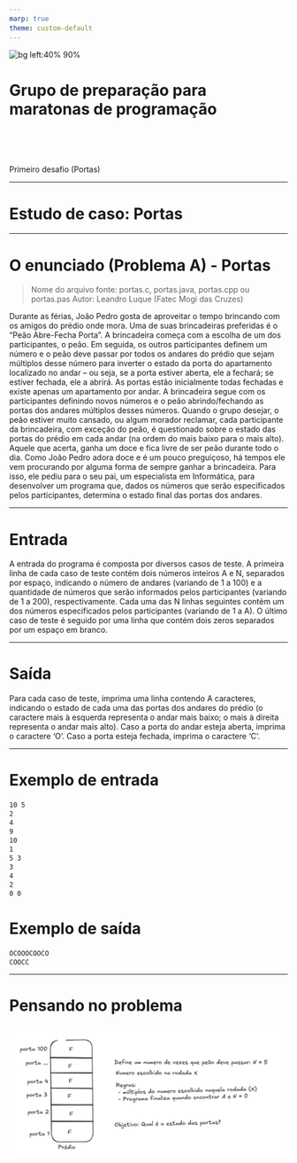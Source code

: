 ```yaml
---
marp: true
theme: custom-default
---
```


<!-- _backgroundImage: url('./img/hero-background.svg') -->

![bg left:40% 90%](./img/logoFatec.svg)
# **Grupo de preparação para maratonas de programação**

<br>
<br>
<br>

Primeiro desafio (Portas)

---

# Estudo de caso: Portas

<!-- Vamos agora proceder a um rápido estudo de caso visando consolidar tudo o que foi apresentado até o momento. Analisaremos um problema utilizado na primeira fase do primeiro InterFatecs de Programação. -->

---

# O enunciado (Problema A) - Portas

> Nome do arquivo fonte: portas.c, portas.java, portas.cpp ou portas.pas
> Autor: Leandro Luque (Fatec Mogi das Cruzes)

Durante as férias, João Pedro gosta de aproveitar o tempo brincando com os amigos do prédio onde mora. Uma de suas brincadeiras preferidas é o “Peão Abre-Fecha Porta”. A brincadeira começa com a escolha de um dos participantes, o peão. Em seguida, os outros participantes definem um número e o peão deve passar por todos os andares do prédio que sejam múltiplos desse número para inverter o estado da porta do apartamento localizado no andar – ou seja, se a porta estiver aberta, ele a fechará; se estiver fechada, ele a abrirá. As portas estão inicialmente todas fechadas e existe apenas um apartamento por andar. A brincadeira segue com os participantes definindo novos números e o peão abrindo/fechando as portas dos andares múltiplos desses números. Quando o grupo desejar, o peão estiver muito cansado, ou algum morador reclamar, cada participante da brincadeira, com exceção do peão, é questionado sobre o estado das portas do prédio em cada andar (na ordem do mais baixo para o mais alto). Aquele que acerta, ganha um doce e fica livre de ser peão durante todo o dia. Como João Pedro adora doce e é um pouco preguiçoso, há tempos ele vem procurando por alguma forma de sempre ganhar a brincadeira. Para isso, ele pediu para o seu pai, um especialista em Informática, para desenvolver um programa que, dados os números que serão especificados pelos participantes, determina o estado final das portas dos andares.

---

# Entrada

A entrada do programa é composta por diversos casos de teste. A primeira linha de cada caso de teste contém dois números inteiros A e N, separados por espaço, indicando o número de andares (variando de 1 a 100) e a quantidade de números que serão informados pelos participantes (variando de 1 a 200), respectivamente. Cada uma das N linhas seguintes contém um dos números especificados pelos participantes (variando de 1 a A). O último caso de teste é seguido por uma linha que contém dois zeros separados por um espaço em branco.

---

# Saída

Para cada caso de teste, imprima uma linha contendo A caracteres, indicando o estado de cada uma das portas dos andares do prédio (o caractere mais à esquerda representa o andar mais baixo; o mais à direita representa o andar mais alto). Caso a porta do andar esteja aberta, imprima o caractere ‘O’. Caso a porta esteja fechada, imprima o caractere ‘C’. 

---

# Exemplo de entrada

```
10 5
2
4
9
10
1
5 3
3
4
2
0 0
```

# Exemplo de saída

```
OCOOOCOOCO
COOCC
```

---


# Pensando no problema

![alt text](image-1.png)